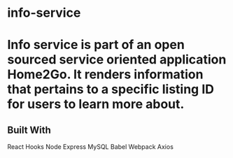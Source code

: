 # info-service

# Info service is part of an open sourced service oriented application Home2Go. It renders information that pertains to a specific listing ID for users to learn more about. 

## Built With 
React Hooks
Node 
Express
MySQL
Babel
Webpack
Axios
